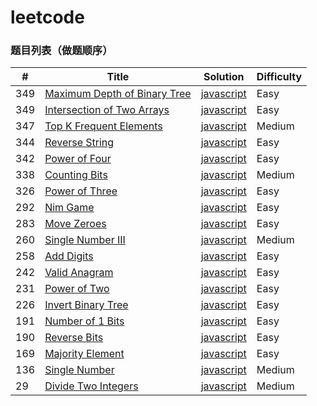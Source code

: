 # leetcode
### 题目列表（做题顺序）

| # | Title | Solution | Difficulty |
|---| ----- | -------- | ---------- |
|349|[Maximum Depth of Binary Tree](https://leetcode.com/problems/maximum-depth-of-binary-tree/) | [javascript](./algorithms/maximumDepthOfBinaryTree.js)|Easy|
|349|[Intersection of Two Arrays](https://leetcode.com/problems/intersection-of-two-arrays/) | [javascript](./algorithms/intersectionOfTwoArrays.js)|Easy|
|347|[Top K Frequent Elements](https://leetcode.com/problems/top-k-frequent-elements/) | [javascript](./algorithms/topKFrequentElements.js)|Medium|
|344|[Reverse String](https://leetcode.com/problems/reverse-string/) | [javascript](./algorithms/reverseString.js)|Easy|
|342|[Power of Four](https://leetcode.com/problems/power-of-four/) | [javascript](./algorithms/powerOfFour.js)|Easy|
|338|[Counting Bits](https://leetcode.com/problems/counting-bits/) | [javascript](./algorithms/countingBits.js)|Medium|
|326|[Power of Three](https://leetcode.com/problems/power-of-three/) | [javascript](./algorithms/powerOfThree.js)|Easy|
|292|[Nim Game](https://leetcode.com/problems/nim-game/) | [javascript](./algorithms/nimGame.js)|Easy|
|283|[Move Zeroes](https://leetcode.com/problems/move-zeroes/) | [javascript](./algorithms/moveZeroes.js)|Easy|
|260|[Single Number III](https://leetcode.com/problems/single-number-iii/) | [javascript](./algorithms/singleNumberIII.js)|Medium|
|258|[Add Digits](https://leetcode.com/problems/add-digits/) | [javascript](./algorithms/addDigits.js)|Easy|
|242|[Valid Anagram](https://leetcode.com/problems/valid-anagram/) | [javascript](./algorithms/validAnagram.js)|Easy|
|231|[Power of Two](https://leetcode.com/problems/power-of-two/) | [javascript](./algorithms/powerOfTwo.js)|Easy|
|226|[Invert Binary Tree](https://leetcode.com/problems/invert-binary-tree/) | [javascript](./algorithms/invertBinaryTree.js)|Easy|
|191|[Number of 1 Bits](https://leetcode.com/problems/number-of-1-bits/) | [javascript](./algorithms/numberOf1Bits.js)|Easy|
|190|[Reverse Bits](https://leetcode.com/problems/reverse-bits/) | [javascript](./algorithms/reverseBits.js)|Easy|
|169|[Majority Element](https://leetcode.com/problems/majority-element/) | [javascript](./algorithms/majorityElement.js)|Easy|
|136|[Single Number](https://leetcode.com/problems/single-number/) | [javascript](./algorithms/singleNumber.js)|Medium|
|29|[Divide Two Integers](https://leetcode.com/problems/divide-two-integers/) | [javascript](./algorithms/divideTwoIntegers.js)|Medium|